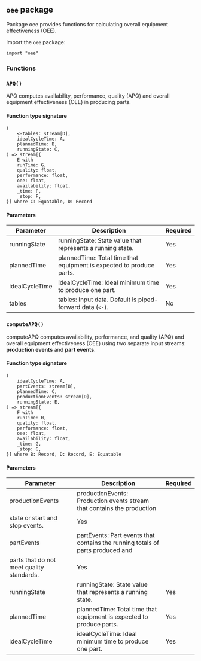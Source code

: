 ## `oee` package

Package oee provides functions for calculating overall equipment effectiveness (OEE).

Import the `oee` package:

```flux
import "oee"
```

### Functions

### `APQ()`

APQ computes availability, performance, quality (APQ) and overall equipment
effectiveness (OEE) in producing parts.

#### Function type signature

```flux
(
    <-tables: stream[D],
    idealCycleTime: A,
    plannedTime: B,
    runningState: C,
) => stream[{
    E with
    runTime: G,
    quality: float,
    performance: float,
    oee: float,
    availability: float,
    _time: F,
    _stop: F,
}] where C: Equatable, D: Record
```

#### Parameters

| Parameter | Description | Required |
| --- | --- | --- |
| runningState | runningState: State value that represents a running state. | Yes |
| plannedTime | plannedTime: Total time that equipment is expected to produce parts. | Yes |
| idealCycleTime | idealCycleTime: Ideal minimum time to produce one part. | Yes |
| tables | tables: Input data. Default is piped-forward data (`<-`). | No |
### `computeAPQ()`

computeAPQ computes availability, performance, and quality (APQ)
and overall equipment effectiveness (OEE) using two separate input streams:
**production events** and **part events**.

#### Function type signature

```flux
(
    idealCycleTime: A,
    partEvents: stream[B],
    plannedTime: C,
    productionEvents: stream[D],
    runningState: E,
) => stream[{
    F with
    runTime: H,
    quality: float,
    performance: float,
    oee: float,
    availability: float,
    _time: G,
    _stop: G,
}] where B: Record, D: Record, E: Equatable
```

#### Parameters

| Parameter | Description | Required |
| --- | --- | --- |
| productionEvents | productionEvents: Production events stream that contains the production
  state or start and stop events. | Yes |
| partEvents | partEvents: Part events that contains the running totals of parts produced and
    parts that do not meet quality standards. | Yes |
| runningState | runningState: State value that represents a running state. | Yes |
| plannedTime | plannedTime: Total time that equipment is expected to produce parts. | Yes |
| idealCycleTime | idealCycleTime: Ideal minimum time to produce one part. | Yes |
